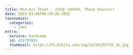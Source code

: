 ```yaml
---
title: Mid-Air Thief - 쇠사슬 (Ahhhh, These Chains!)
date: 2023-03-06T06:20:26.265Z
taxonomies:
  categories:
    - jams
extra:
  service: bandcamp
  id: 431797831
  thumbnail: https://f4.bcbits.com/img/a1705233719_16.jpg
---
```

